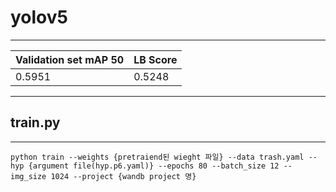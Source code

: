 # yolov5
------------
| Validation set mAP 50 | LB Score |
| --------------------- | -------- |
|      0.5951           |  0.5248  |

------------

## train.py
------------
```
python train --weights {pretraiend된 wieght 파일} --data trash.yaml --hyp {argument file(hyp.p6.yaml)} --epochs 80 --batch_size 12 --img_size 1024 --project {wandb project 명}
```